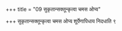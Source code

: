 +++
title = "09 सुकृतान्सक्तून्कृत्वा चमस ओप्य"

+++
सुकृतान्सक्तून्कृत्वा चमस ओप्य शूर्पेणापिधाय निदधाति ९
